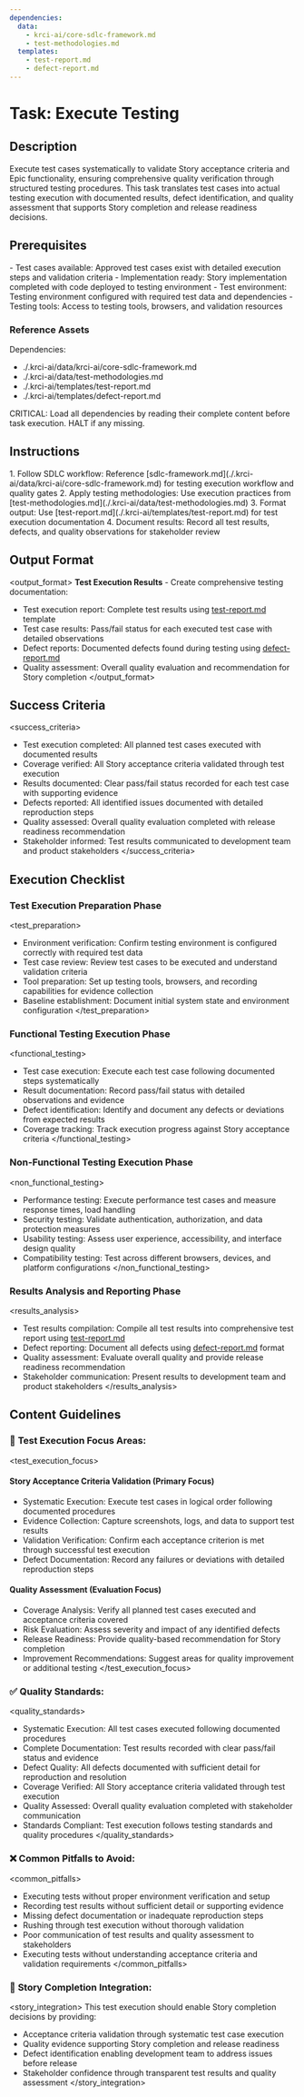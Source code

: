 ```yaml
---
dependencies:
  data:
    - krci-ai/core-sdlc-framework.md
    - test-methodologies.md
  templates:
    - test-report.md
    - defect-report.md
---
```


# Task: Execute Testing

## Description

Execute test cases systematically to validate Story acceptance criteria and Epic functionality, ensuring comprehensive quality verification through structured testing procedures. This task translates test cases into actual testing execution with documented results, defect identification, and quality assessment that supports Story completion and release readiness decisions.

## Prerequisites

<prerequisites>
- Test cases available: Approved test cases exist with detailed execution steps and validation criteria
- Implementation ready: Story implementation completed with code deployed to testing environment
- Test environment: Testing environment configured with required test data and dependencies
- Testing tools: Access to testing tools, browsers, and validation resources

### Reference Assets

Dependencies:

- ./.krci-ai/data/krci-ai/core-sdlc-framework.md
- ./.krci-ai/data/test-methodologies.md
- ./.krci-ai/templates/test-report.md
- ./.krci-ai/templates/defect-report.md

CRITICAL: Load all dependencies by reading their complete content before task execution. HALT if any missing.
</prerequisites>

## Instructions

<instructions>
1. Follow SDLC workflow: Reference [sdlc-framework.md](./.krci-ai/data/krci-ai/core-sdlc-framework.md) for testing execution workflow and quality gates
2. Apply testing methodologies: Use execution practices from [test-methodologies.md](./.krci-ai/data/test-methodologies.md)
3. Format output: Use [test-report.md](./.krci-ai/templates/test-report.md) for test execution documentation
4. Document results: Record all test results, defects, and quality observations for stakeholder review
</instructions>

## Output Format

<output_format>
**Test Execution Results** - Create comprehensive testing documentation:

- Test execution report: Complete test results using [test-report.md](./.krci-ai/templates/test-report.md) template
- Test case results: Pass/fail status for each executed test case with detailed observations
- Defect reports: Documented defects found during testing using [defect-report.md](./.krci-ai/templates/defect-report.md)
- Quality assessment: Overall quality evaluation and recommendation for Story completion
</output_format>

## Success Criteria

<success_criteria>
- Test execution completed: All planned test cases executed with documented results
- Coverage verified: All Story acceptance criteria validated through test execution
- Results documented: Clear pass/fail status recorded for each test case with supporting evidence
- Defects reported: All identified issues documented with detailed reproduction steps
- Quality assessed: Overall quality evaluation completed with release readiness recommendation
- Stakeholder informed: Test results communicated to development team and product stakeholders
</success_criteria>

## Execution Checklist

### Test Execution Preparation Phase

<test_preparation>
- Environment verification: Confirm testing environment is configured correctly with required test data
- Test case review: Review test cases to be executed and understand validation criteria
- Tool preparation: Set up testing tools, browsers, and recording capabilities for evidence collection
- Baseline establishment: Document initial system state and environment configuration
</test_preparation>

### Functional Testing Execution Phase

<functional_testing>
- Test case execution: Execute each test case following documented steps systematically
- Result documentation: Record pass/fail status with detailed observations and evidence
- Defect identification: Identify and document any defects or deviations from expected results
- Coverage tracking: Track execution progress against Story acceptance criteria
</functional_testing>

### Non-Functional Testing Execution Phase

<non_functional_testing>
- Performance testing: Execute performance test cases and measure response times, load handling
- Security testing: Validate authentication, authorization, and data protection measures
- Usability testing: Assess user experience, accessibility, and interface design quality
- Compatibility testing: Test across different browsers, devices, and platform configurations
</non_functional_testing>

### Results Analysis and Reporting Phase

<results_analysis>
- Test results compilation: Compile all test results into comprehensive test report using [test-report.md](./.krci-ai/templates/test-report.md)
- Defect reporting: Document all defects using [defect-report.md](./.krci-ai/templates/defect-report.md) format
- Quality assessment: Evaluate overall quality and provide release readiness recommendation
- Stakeholder communication: Present results to development team and product stakeholders
</results_analysis>

## Content Guidelines

### 🎯 **Test Execution Focus Areas:**

<test_execution_focus>

#### Story Acceptance Criteria Validation (Primary Focus)

- Systematic Execution: Execute test cases in logical order following documented procedures
- Evidence Collection: Capture screenshots, logs, and data to support test results
- Validation Verification: Confirm each acceptance criterion is met through successful test execution
- Defect Documentation: Record any failures or deviations with detailed reproduction steps

#### Quality Assessment (Evaluation Focus)

- Coverage Analysis: Verify all planned test cases executed and acceptance criteria covered
- Risk Evaluation: Assess severity and impact of any identified defects
- Release Readiness: Provide quality-based recommendation for Story completion
- Improvement Recommendations: Suggest areas for quality improvement or additional testing
</test_execution_focus>

### ✅ **Quality Standards:**

<quality_standards>
- Systematic Execution: All test cases executed following documented procedures
- Complete Documentation: Test results recorded with clear pass/fail status and evidence
- Defect Quality: All defects documented with sufficient detail for reproduction and resolution
- Coverage Verified: All Story acceptance criteria validated through test execution
- Quality Assessed: Overall quality evaluation completed with stakeholder communication
- Standards Compliant: Test execution follows testing standards and quality procedures
</quality_standards>

### ❌ **Common Pitfalls to Avoid:**

<common_pitfalls>
- Executing tests without proper environment verification and setup
- Recording test results without sufficient detail or supporting evidence
- Missing defect documentation or inadequate reproduction steps
- Rushing through test execution without thorough validation
- Poor communication of test results and quality assessment to stakeholders
- Executing tests without understanding acceptance criteria and validation requirements
</common_pitfalls>

### 🎯 **Story Completion Integration:**

<story_integration>
This test execution should enable Story completion decisions by providing:

- Acceptance criteria validation through systematic test case execution
- Quality evidence supporting Story completion and release readiness
- Defect identification enabling development team to address issues before release
- Stakeholder confidence through transparent test results and quality assessment
</story_integration>

